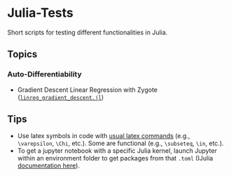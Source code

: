 # Julia-Tests
Short scripts for testing different functionalities in Julia.

## Topics

### Auto-Differentiability

- Gradient Descent Linear Regression with Zygote ([`linreg_gradient_descent.jl`](linreg_gradient_descent.jl))

## Tips

- Use latex symbols in code with [usual latex commands](https://docs.julialang.org/en/v1/manual/unicode-input/) (e.g., `\varepsilon`, `\Chi`, etc.). Some are functional (e.g., `\subseteq`, `\in`, etc.).
- To get a jupyter notebook with a specific Julia kernel, launch Jupyter within an environment folder to get packages from that `.toml` (IJulia [documentation here](https://github.com/JuliaLang/IJulia.jl/blob/6de52233dc60e0decac25cc3afd805d24c6b719a/README.md#julia-projects)).
 
